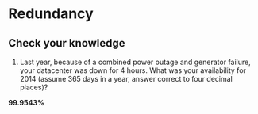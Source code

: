 # Redundancy #

## Check your knowledge ##

1. Last year, because of a combined power outage and generator failure, your datacenter was down for 4 hours. 
What was your availability for 2014 (assume 365 days in a year, answer correct to four decimal places)?

__99.9543%__
